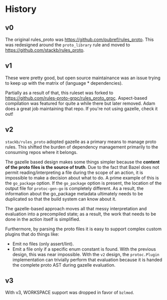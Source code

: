 
# History

## v0

The original rules_proto was <https://github.com/pubref/rules_proto>. This was
redesigned around the `proto_library` rule and moved to
<https://github.com/stackb/rules_proto>.  

## v1

These were pretty good, but open source maintainance was an issue trying to keep up with the matrix of (language * dependencies).

Partially as a result of that, this ruleset was forked to
<https://github.com/rules-proto-grpc/rules_proto_grpc>. Aspect-based compilation
was featured for quite a while there but later removed.  Adam does a great job maintaining that repo.  If you're not using gazelle, check it out!

## v2

`stackb/rules_proto` adopted gazelle as a primary means to manage proto rules.
This shifted the burden of dependency management primarily to the consuming
repos where it belongs.

The gazelle based design makes some things simpler because the **content of the
proto files is the source of truth**.  Due to the fact that Bazel does not
permit reading/interpreting a file during the scope of an action, it is
impossible to make a decision about what to do. A prime example of this is the
`go_package` option. If the `go_package` option is present, the location of the
output file for `protoc-gen-go` is completely different. As a result, the
information about the go_package metadata ultimately needs to be duplicated so
that the build system can know about it.

The gazelle-based approach moves all that messy interpretation and evaluation
into a precompiled state; as a result, the work that needs to be done in the
action itself is simplified.

Furthermore, by parsing the proto files it is easy to support complex custom
plugins that do things like:

- Emit no files (only assert/lint).
- Emit a file only if a specific enum constant is found. With the previous
  design, this was near impossible. With the `v2` design, the `protoc.Plugin`
  implementation can trivially perform that evaluation because it is handed the
  complete proto AST during gazelle evaluation.

## v3

With v3, WORKSPACE support was dropped in favor of `bzlmod`.
